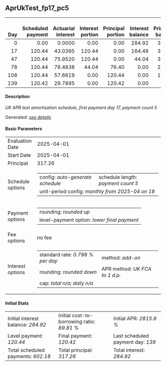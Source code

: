 <h2>AprUkTest_fp17_pc5</h2>
<table>
    <thead style="vertical-align: bottom;">
        <th style="text-align: right;">Day</th>
        <th style="text-align: right;">Scheduled payment</th>
        <th style="text-align: right;">Actuarial interest</th>
        <th style="text-align: right;">Interest portion</th>
        <th style="text-align: right;">Principal portion</th>
        <th style="text-align: right;">Interest balance</th>
        <th style="text-align: right;">Principal balance</th>
        <th style="text-align: right;">Total actuarial interest</th>
        <th style="text-align: right;">Total interest</th>
        <th style="text-align: right;">Total principal</th>
    </thead>
    <tr style="text-align: right;">
        <td class="ci00">0</td>
        <td class="ci01" style="white-space: nowrap;">0.00</td>
        <td class="ci02">0.0000</td>
        <td class="ci03">0.00</td>
        <td class="ci04">0.00</td>
        <td class="ci05">284.92</td>
        <td class="ci06">317.26</td>
        <td class="ci07">0.0000</td>
        <td class="ci08">0.00</td>
        <td class="ci09">0.00</td>
    </tr>
    <tr style="text-align: right;">
        <td class="ci00">17</td>
        <td class="ci01" style="white-space: nowrap;">120.44</td>
        <td class="ci02">43.0395</td>
        <td class="ci03">120.44</td>
        <td class="ci04">0.00</td>
        <td class="ci05">164.48</td>
        <td class="ci06">317.26</td>
        <td class="ci07">43.0395</td>
        <td class="ci08">120.44</td>
        <td class="ci09">0.00</td>
    </tr>
    <tr style="text-align: right;">
        <td class="ci00">47</td>
        <td class="ci01" style="white-space: nowrap;">120.44</td>
        <td class="ci02">75.9520</td>
        <td class="ci03">120.44</td>
        <td class="ci04">0.00</td>
        <td class="ci05">44.04</td>
        <td class="ci06">317.26</td>
        <td class="ci07">118.9915</td>
        <td class="ci08">240.88</td>
        <td class="ci09">0.00</td>
    </tr>
    <tr style="text-align: right;">
        <td class="ci00">78</td>
        <td class="ci01" style="white-space: nowrap;">120.44</td>
        <td class="ci02">78.4838</td>
        <td class="ci03">44.04</td>
        <td class="ci04">76.40</td>
        <td class="ci05">0.00</td>
        <td class="ci06">240.86</td>
        <td class="ci07">197.4753</td>
        <td class="ci08">284.92</td>
        <td class="ci09">76.40</td>
    </tr>
    <tr style="text-align: right;">
        <td class="ci00">108</td>
        <td class="ci01" style="white-space: nowrap;">120.44</td>
        <td class="ci02">57.6619</td>
        <td class="ci03">0.00</td>
        <td class="ci04">120.44</td>
        <td class="ci05">0.00</td>
        <td class="ci06">120.42</td>
        <td class="ci07">255.1372</td>
        <td class="ci08">284.92</td>
        <td class="ci09">196.84</td>
    </tr>
    <tr style="text-align: right;">
        <td class="ci00">139</td>
        <td class="ci01" style="white-space: nowrap;">120.42</td>
        <td class="ci02">29.7895</td>
        <td class="ci03">0.00</td>
        <td class="ci04">120.42</td>
        <td class="ci05">0.00</td>
        <td class="ci06">0.00</td>
        <td class="ci07">284.9267</td>
        <td class="ci08">284.92</td>
        <td class="ci09">317.26</td>
    </tr>
</table>
<h4>Description</h4>
<p><i>UK APR test amortisation schedule, first payment day 17, payment count 5</i></p>
<p>Generated: <i><a href="../GeneratedDate.md">see details</a></i></p>
<h4>Basic Parameters</h4>
<table>
    <tr>
        <td>Evaluation Date</td>
        <td>2025-04-01</td>
    </tr>
    <tr>
        <td>Start Date</td>
        <td>2025-04-01</td>
    </tr>
    <tr>
        <td>Principal</td>
        <td>317.26</td>
    </tr>
    <tr>
        <td>Schedule options</td>
        <td>
            <table>
                <tr>
                    <td>config: <i>auto-generate schedule</i></td>
                    <td>schedule length: <i><i>payment count</i> 5</i></td>
                </tr>
                <tr>
                    <td colspan="2" style="white-space: nowrap;">unit-period config: <i>monthly from 2025-04 on 18</i></td>
                </tr>
            </table>
        </td>
    </tr>
    <tr>
        <td>Payment options</td>
        <td>
            <table>
                <tr>
                    <td>rounding: <i>rounded up</i></td>
                </tr>
                <tr>
                    <td>level-payment option: <i>lower&nbsp;final&nbsp;payment</i></td>
                </tr>
            </table>
        </td>
    </tr>
    <tr>
        <td>Fee options</td>
        <td>no fee
        </td>
    </tr>
    <tr>
        <td>Interest options</td>
        <td>
            <table>
                <tr>
                    <td>standard rate: <i>0.798 % per day</i></td>
                    <td>method: <i>add-on</i></td>
                </tr>
                <tr>
                    <td>rounding: <i>rounded down</i></td>
                    <td>APR method: <i>UK FCA to 1 d.p.</i></td>
                </tr>
                <tr>
                    <td colspan="2">cap: <i>total <i>n/a</i>; daily <i>n/a</i></td>
                </tr>
            </table>
        </td>
    </tr>
</table>
<h4>Initial Stats</h4>
<table>
    <tr>
        <td>Initial interest balance: <i>284.92</i></td>
        <td>Initial cost-to-borrowing ratio: <i>89.81 %</i></td>
        <td>Initial APR: <i>2815.6 %</i></td>
    </tr>
    <tr>
        <td>Level payment: <i>120.44</i></td>
        <td>Final payment: <i>120.42</i></td>
        <td>Last scheduled payment day: <i>139</i></td>
    </tr>
    <tr>
        <td>Total scheduled payments: <i>602.18</i></td>
        <td>Total principal: <i>317.26</i></td>
        <td>Total interest: <i>284.92</i></td>
    </tr>
</table>